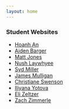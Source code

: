 ```yaml
---
layout: home
---
```


### Student Websites
- [Hoanh An](https://hoanhan101.github.io)
- [Aiden Barger](https://aidenbarger.github.io)
- [Matt Jones](https://matthewbennington.github.io)
- [Nush Laywhyee](https://nushlaywhyee.github.io)
- [Syd Miller](https://sydmiller.github.io)
- [James Mulligan](https://jpmulligan49.github.io)
- [Christiane Swenson](https://xianeswenson.github.io)
- [Iliyana Yotova](https://iyotova95.github.io)
- [Eli Zeltzer](https://ejzeltzer.github.io)
- [Zach Zimmerle](https://zzimmerle.github.io/zz)
<!-- Lopez Guevara, Javier -->
<!-- Monteleone, Anna -->